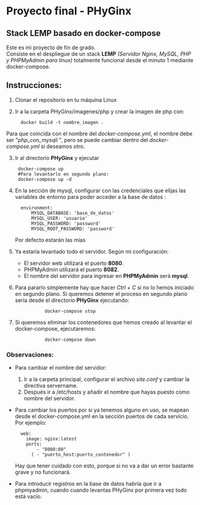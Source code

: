 # Proyecto final - PHyGinx
## Stack LEMP basado en docker-compose
Este es mi proyecto de fin de grado.  
Consiste en el despliegue de un stack __LEMP__ _(Servidor Nginx, MySQL, PHP y PHPMyAdmin para linux)_ totalmente funcional desde el minuto 1 mediante docker-compose.

## Instrucciones:
1. Clonar el repositorio en tu máquina Linux
2. Ir a la carpeta PHyGinx/imagenes/php y crear la imagen de php con:

         docker build -t nombre_imagen . 
         
Para que coincida con el nombre del _docker-compose.yml_, el nombre debe ser "_php_con_mysqli_ ", pero se puede cambiar dentro del _docker-compose.yml_ si deseamos otro.  

3. Ir al directorio **PHyGinx** y ejecutar 
        
        docker-compose up
        #Para levantarlo en segundo plano:
        docker-compose up -d
        
4. En la sección de mysql, configurar con las credenciales que elijas las variables de entorno para poder acceder a la base de datos :

         environment:
             MYSQL_DATABASE: 'base_de_datos'
             MYSQL_USER: 'usuario'
             MYSQL_PASSWORD: 'password'
             MYSQL_ROOT_PASSWORD: 'password'
             
   Por defecto estarán las mías
   
5. Ya estaría levantado todo el servidor. Según mi configuración:
      - El servidor web utilizará el puerto **8080**. 
      - PHPMyAdmin utilizará el puerto **8082**.
      - El nombre del servidor para ingresar en __PHPMyAdmin__ será __mysql__.

6. Para pararlo simplemente hay que hacer *Ctrl + C* si no lo hemos iniciado en segundo plano. Si queremos detener el proceso en segundo plano sería desde el directorio **PHyGinx** ejecutando:

                  docker-compose stop

7. Si queremos eliminar los contenedores que hemos creado al levantar el docker-compose, ejecutaremos:

                  docker-compose down



### Observaciones: 
- Para cambiar el nombre del servidor:

    1. Ir a la carpeta principal, configurar el archivo *site.conf* y cambiar la directiva servername.
    2. Después ir a /etc/hosts y añadir el nombre que hayas puesto como nombre del servidor.
    
- Para cambiar los puertos por si ya tenemos alguno en uso, se mapean desde el docker-compose.yml en la sección puertos de cada servicio. Por ejemplo:

        web:
          image: nginx:latest
          ports:
              - "8080:80"
            ( - "puerto_host:puerto_contenedor" )



  Hay que tener cuidado con esto, porque si no va a dar un error bastante grave y no funcionará.
 

- Para introducir registros en la base de datos habría que ir a phpmyadmin, cuando cuando levantas PHyGinx por primera vez todo está vacío.


